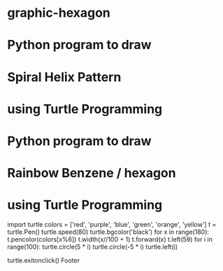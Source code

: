 # graphic-hexagon
# Python program to draw
# Spiral Helix Pattern
# using Turtle Programming

# Python program to draw
# Rainbow Benzene / hexagon
# using Turtle Programming
import turtle
colors = ['red', 'purple', 'blue', 'green', 'orange', 'yellow']
t = turtle.Pen()
turtle.speed(80)
turtle.bgcolor('black')
for x in range(180):
	t.pencolor(colors[x%6])
	t.width(x//100 + 1)
	t.forward(x)
	t.left(59)
for i in range(100):
    turtle.circle(5 * i)
    turtle.circle(-5 * i)
    turtle.left(i)

turtle.exitonclick()
Footer
